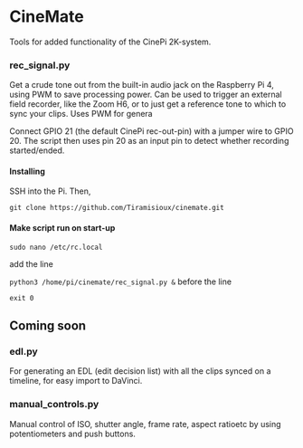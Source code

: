 # CineMate

Tools for added functionality of the CinePi 2K-system. 

### rec_signal.py

Get a crude tone out from the built-in audio jack on the Raspberry Pi 4, using PWM to save processing power. Can be used to trigger an external field recorder, like the Zoom H6, or to just get a reference tone to which to sync your clips. Uses PWM for genera

Connect GPIO 21 (the default CinePi rec-out-pin) with a jumper wire to GPIO 20. The script then uses pin 20 as an input pin to detect whether recording started/ended.

#### Installing

SSH into the Pi. Then,

`git clone https://github.com/Tiramisioux/cinemate.git`

#### Make script run on start-up

`sudo nano /etc/rc.local`

add the line

`python3 /home/pi/cinemate/rec_signal.py &` before the line 

`exit 0`


## Coming soon

### edl.py

For generating an EDL (edit decision list) with all the clips synced on a timeline, for easy import to DaVinci.

### manual_controls.py

Manual control of ISO, shutter angle, frame rate, aspect ratioetc by using potentiometers and push buttons.






